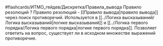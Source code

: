 #flashcards/ИТМО_гейдев/Дискретка/Правила_вывода
Правило резолюций
?
Правило резолюций - [[Правило вывода|правило вывода]] через поиск противоречий. Используется в [[../Логика высказываний/Логика высказываний|логике высказываний]] и [[../Логика первого порядка/Логика первого порядка|логике первого порядка]]. Позволяет ответить на вопрос, существует ли в исходном множестве выражений противоречие.
